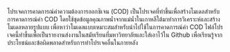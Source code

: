 โปรเจคการคาดการณ์ค่าความต้องการออกซิเจน (COD) เป็นโปรเจคที่ทำขึ้นเพื่อสร้างโมเดลสำหรับการคาดการณ์ค่า COD โดยใช้ชุดข้อมูลคุณภาพน้ำจากแม่น้ำในเกาหลีใต้มาทำการวิเคราะห์และสร้างโมเดลหลายรูปแบบ
เพื่อหาว่าโมเดลแบบเหมาะสมสำหรับนำไปใช้ในการคาดการณ์ค่า COD ไฟล์โปรเจคนี้ทำขึ้นเพื่อเป็นรายงานส่งงานในสมัยเรียนที่มหาวิทยาลัยและใส่เอาไว้ใน Github เพื่อเรียนรู้จากประโยชน์และข้อผิดพลาดสำหรับการทำโปรเจคอื่นในภายหลัง
